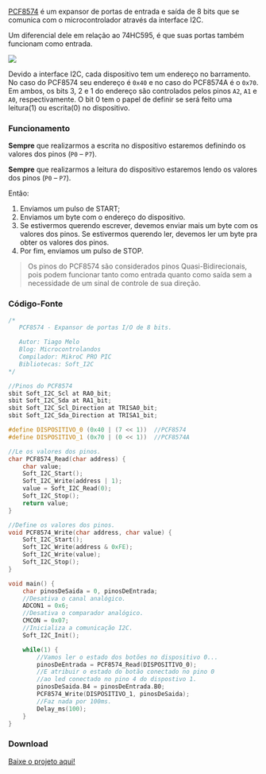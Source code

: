 [PCF8574](http://www.ti.com/lit/ds/symlink/pcf8574.pdf) é um expansor de portas de entrada e saída de 8 bits que se comunica com o microcontrolador através da interface I2C.

Um diferencial dele em relação ao 74HC595, é que suas portas também funcionam como entrada.

![](http://www.microcontrolandos.com.br/github/PIC_PCF8574/2.png)

Devido a interface I2C, cada dispositivo tem um endereço no barramento. No caso do PCF8574 seu endereço é `0x40` e no caso do PCF8574A é o `0x70`. Em ambos, os bits 3, 2 e 1 do endereço são controlados pelos pinos `A2`, `A1` e `A0`, respectivamente. O bit 0 tem o papel de definir se será feito uma leitura(1) ou escrita(0) no dispositivo.

### Funcionamento

**Sempre** que realizarmos a escrita no dispositivo estaremos definindo os valores dos pinos (`P0` – `P7`).

**Sempre** que realizarmos a leitura do dispositivo estaremos lendo os valores dos pinos (`P0` – `P7`).

Então:

1. Enviamos um pulso de START;
2. Enviamos um byte com o endereço do dispositivo.
3. Se estivermos querendo escrever, devemos enviar mais um byte com os valores dos pinos. Se estivermos querendo ler, devemos ler um byte pra obter os valores dos pinos. 
4. Por fim, enviamos um pulso de STOP.

> Os pinos do PCF8574 são considerados pinos Quasi-Bidirecionais, pois podem funcionar tanto como entrada quanto como saída sem a necessidade de um sinal de controle de sua direção.

### Código-Fonte

```c
/*
   PCF8574 - Expansor de portas I/O de 8 bits.

   Autor: Tiago Melo
   Blog: Microcontrolandos
   Compilador: MikroC PRO PIC
   Bibliotecas: Soft_I2C
*/

//Pinos do PCF8574
sbit Soft_I2C_Scl at RA0_bit;
sbit Soft_I2C_Sda at RA1_bit;
sbit Soft_I2C_Scl_Direction at TRISA0_bit;
sbit Soft_I2C_Sda_Direction at TRISA1_bit;

#define DISPOSITIVO_0 (0x40 | (7 << 1))  //PCF8574
#define DISPOSITIVO_1 (0x70 | (0 << 1))  //PCF8574A

//Le os valores dos pinos.
char PCF8574_Read(char address) {
    char value;
    Soft_I2C_Start();
    Soft_I2C_Write(address | 1);
    value = Soft_I2C_Read(0);
    Soft_I2C_Stop();
    return value;
}

//Define os valores dos pinos.
void PCF8574_Write(char address, char value) {
    Soft_I2C_Start();
    Soft_I2C_Write(address & 0xFE);
    Soft_I2C_Write(value);
    Soft_I2C_Stop();
}

void main() {
    char pinosDeSaida = 0, pinosDeEntrada;
    //Desativa o canal analógico.
    ADCON1 = 0x6;
    //Desativa o comparador analógico.
    CMCON = 0x07;
    //Inicializa a comunicação I2C.
    Soft_I2C_Init();

    while(1) {
        //Vamos ler o estado dos botões no dispositivo 0...
        pinosDeEntrada = PCF8574_Read(DISPOSITIVO_0);
        //E atribuir o estado do botão conectado no pino 0
        //ao led conectado no pino 4 do dispostivo 1.
        pinosDeSaida.B4 = pinosDeEntrada.B0;
        PCF8574_Write(DISPOSITIVO_1, pinosDeSaida);
        //Faz nada por 100ms.
        Delay_ms(100);
    }
}
```

### Download

[Baixe o projeto aqui!](http://www.microcontrolandos.com.br/link/microcontrolandos-github)